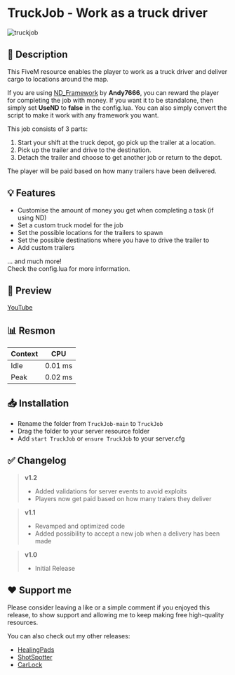 # **TruckJob - Work as a truck driver**
![truckjob](https://user-images.githubusercontent.com/79053058/185757903-e0aabb8e-a8e7-4be8-93d6-5f2d6ae5d3fb.png)

## :bookmark_tabs: **Description** 
This FiveM resource enables the player to work as a truck driver and deliver cargo to locations around the map.

If you are using [ND_Framework](https://forum.cfx.re/t/updated-nd-framework-addons/4792200) by **Andy7666**, you can reward the player for completing the job with money. If you want it to be standalone, then simply set **UseND** to **false** in the config.lua. You can also simply convert the script to make it work with any framework you want.

This job consists of 3 parts:
1. Start your shift at the truck depot, go pick up the trailer at a location.
2. Pick up the trailer and drive to the destination.
3. Detach the trailer and choose to get another job or return to the depot.  

The player will be paid based on how many trailers have been delivered.

## :bulb: **Features** 
- Customise the amount of money you get when completing a task (if using ND)
- Set a custom truck model for the job
- Set the possible locations for the trailers to spawn
- Set the possible destinations where you have to drive the trailer to
- Add custom trailers 

... and much more!  
Check the config.lua for more information.

## :eyes: **Preview** 
[YouTube](https://youtu.be/TQ-zqjlY9GU)

## :bar_chart: Resmon
| Context | CPU |
| ------------- | ------------- |
| Idle  | 0.01 ms  |
| Peak  | 0.02 ms  |

## :inbox_tray: Installation
- Rename the folder from `TruckJob-main` to `TruckJob`
- Drag the folder to your server resource folder
- Add `start TruckJob` or `ensure TruckJob` to your server.cfg 

## :white_check_mark: **Changelog**
> **v1.2**
> - Added validations for server events to avoid exploits
> - Players now get paid based on how many tralers they deliver

> **v1.1**
> - Revamped and optimized code
> - Added possibility to accept a new job when a delivery has been made

> **v1.0**
> - Initial Release 

## :heart: **Support me**
Please consider leaving a like or a simple comment if you enjoyed this release, to show support and allowing me to keep making free high-quality resources.  

You can also check out my other releases:
- [HealingPads](https://forum.cfx.re/t/free-healingpads-heal-at-hospitals/4888341)
- [ShotSpotter](https://forum.cfx.re/t/free-shotspotter-gunshot-detection-system/3599253/1)
- [CarLock](https://forum.cfx.re/t/free-carlock-animation-sound/3768972/1)

